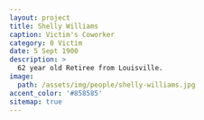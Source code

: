 ```yaml
---
layout: project
title: Shelly Williams
caption: Victim's Coworker
category: 0 Victim
date: 5 Sept 1900
description: >
  62 year old Retiree from Louisville.
image: 
  path: /assets/img/people/shelly-williams.jpg
accent_color: '#858585'
sitemap: true
---
```

